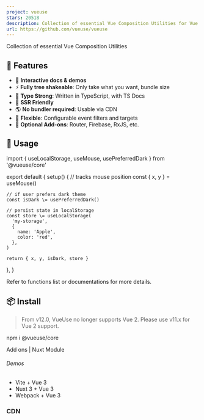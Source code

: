 ```yaml
---
project: vueuse
stars: 20518
description: Collection of essential Vue Composition Utilities for Vue 2 and 3
url: https://github.com/vueuse/vueuse
---
```


  
Collection of essential Vue Composition Utilities

  

🚀 Features
-----------

-   🎪 **Interactive docs & demos**
-   ⚡ **Fully tree shakeable**: Only take what you want, bundle size
-   🦾 **Type Strong**: Written in TypeScript, with TS Docs
-   🔋 **SSR Friendly**
-   🌎 **No bundler required**: Usable via CDN
-   🔩 **Flexible**: Configurable event filters and targets
-   🔌 **Optional Add-ons**: Router, Firebase, RxJS, etc.

🦄 Usage
--------

import { useLocalStorage, useMouse, usePreferredDark } from '@vueuse/core'

export default {
  setup() {
    // tracks mouse position
    const { x, y } \= useMouse()

    // if user prefers dark theme
    const isDark \= usePreferredDark()

    // persist state in localStorage
    const store \= useLocalStorage(
      'my-storage',
      {
        name: 'Apple',
        color: 'red',
      },
    )

    return { x, y, isDark, store }
  },
}

Refer to functions list or documentations for more details.

📦 Install
----------

> From v12.0, VueUse no longer supports Vue 2. Please use v11.x for Vue 2 support.

npm i @vueuse/core

Add ons | Nuxt Module

###### Demos

-   Vite + Vue 3
-   Nuxt 3 + Vue 3
-   Webpack + Vue 3

### CDN

<script src="https://unpkg.com/@vueuse/shared"></script\>

<script src="https://unpkg.com/@vueuse/core"></script\>

It will be exposed to global as `window.VueUse`

🪴 Project Activity
-------------------

🧱 Contribute
-------------

See the **Contributing Guide**

🌸 Thanks
---------

This project is heavily inspired by the following awesome projects.

-   streamich/react-use
-   u3u/vue-hooks
-   logaretm/vue-use-web
-   kripod/react-hooks

And thanks to all the contributors on GitHub!

👨‍🚀 Contributors
------------------

### Financial Contributors on Open Collective

📄 License
----------

MIT License © 2019-PRESENT Anthony Fu

